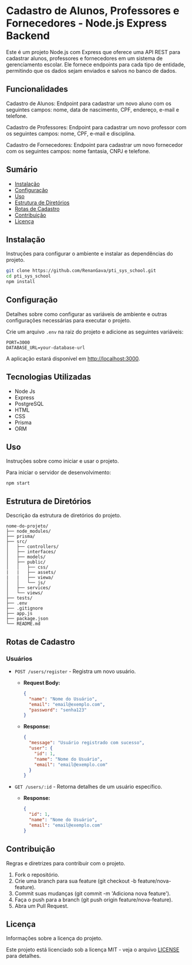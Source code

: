 # Cadastro de Alunos, Professores e Fornecedores - Node.js Express Backend

Este é um projeto Node.js com Express que oferece uma API REST para cadastrar alunos, professores e fornecedores em um sistema de gerenciamento escolar. Ele fornece endpoints para cada tipo de entidade, permitindo que os dados sejam enviados e salvos no banco de dados.

## Funcionalidades

Cadastro de Alunos: Endpoint para cadastrar um novo aluno com os seguintes campos: nome, data de nascimento, CPF, endereço, e-mail e telefone.

Cadastro de Professores: Endpoint para cadastrar um novo professor com os seguintes campos: nome, CPF, e-mail e disciplina.

Cadastro de Fornecedores: Endpoint para cadastrar um novo fornecedor com os seguintes campos: nome fantasia, CNPJ e telefone.

## Sumário
- [Instalação](#instalação)
- [Configuração](#configuração)
- [Uso](#uso)
- [Estrutura de Diretórios](#estrutura-de-diretórios)
- [Rotas de Cadastro](#rotas-de-cadastro)
- [Contribuição](#contribuição)
- [Licença](#licença)

## Instalação
Instruções para configurar o ambiente e instalar as dependências do projeto.

```bash
git clone https://github.com/RenanGava/pti_sys_school.git
cd pti_sys_school
npm install
```

## Configuração
Detalhes sobre como configurar as variáveis de ambiente e outras configurações necessárias para executar o projeto.

Crie um arquivo `.env` na raiz do projeto e adicione as seguintes variáveis:
```
PORT=3000
DATABASE_URL=your-database-url
```
A aplicação estará disponível em [http://localhost:3000](http://localhost:3000).

## Tecnologias Utilizadas

- Node Js
- Express
- PostgreSQL
- HTML
- CSS
- Prisma
- ORM

## Uso

Instruções sobre como iniciar e usar o projeto.

Para iniciar o servidor de desenvolvimento:

```
npm start

```

## Estrutura de Diretórios
Descrição da estrutura de diretórios do projeto.

```
nome-do-projeto/
├── node_modules/
├── prisma/
├── src/
│   ├── controllers/
│   ├── interfaces/
│   ├── models/
│   ├── public/
│   │   ├── css/
|   |   ├── assets/
|   |   ├── viewa/
│   │   └── js/
│   ├── services/
│   └── views/
├── tests/
├── .env
├── .gitignore
├── app.js
├── package.json
└── README.md
```

## Rotas de Cadastro

### Usuários
- `POST /users/register` - Registra um novo usuário.
  - **Request Body:**
    ```json
    {
      "name": "Nome do Usuário",
      "email": "email@exemplo.com",
      "password": "senha123"
    }
    ```
  - **Response:**
    ```json
    {
      "message": "Usuário registrado com sucesso",
      "user": {
        "id": 1,
        "name": "Nome do Usuário",
        "email": "email@exemplo.com"
      }
    }
    ```

- `GET /users/:id` - Retorna detalhes de um usuário específico.
  - **Response:**
    ```json
    {
      "id": 1,
      "name": "Nome do Usuário",
      "email": "email@exemplo.com"
    }
    ```

## Contribuição

Regras e diretrizes para contribuir com o projeto.

1. Fork o repositório.
2. Crie uma branch para sua feature (git checkout -b feature/nova-feature).
3. Commit suas mudanças (git commit -m 'Adiciona nova feature').
4. Faça o push para a branch (git push origin feature/nova-feature).
5. Abra um Pull Request.

## Licença

Informações sobre a licença do projeto.

Este projeto está licenciado sob a licença MIT - veja o arquivo [LICENSE](LICENSE) para detalhes.
